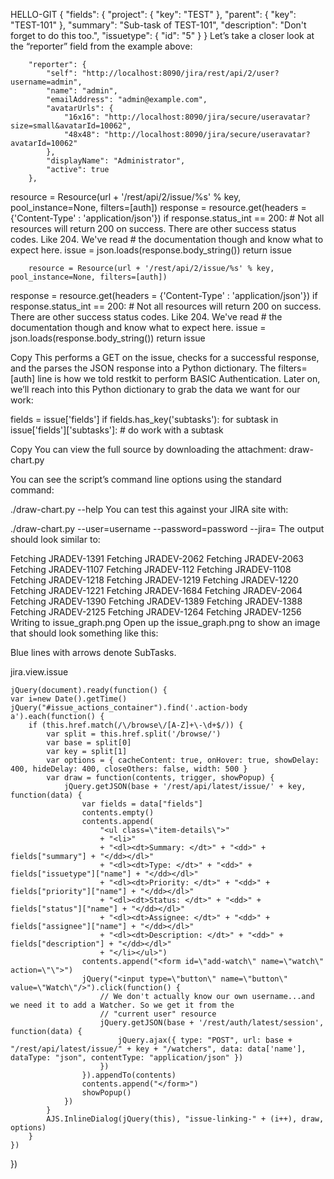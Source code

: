 HELLO-GIT
{
    "fields":
    {
        "project":
        {
            "key": "TEST"
        },
        "parent":
        {
            "key": "TEST-101"
        },
        "summary": "Sub-task of TEST-101",
        "description": "Don't forget to do this too.",
        "issuetype":
        {
            "id": "5"
        }
    }
Let’s take a closer look at the “reporter” field from the example above:

        "reporter": {
            "self": "http://localhost:8090/jira/rest/api/2/user?username=admin",
            "name": "admin",
            "emailAddress": "admin@example.com",
            "avatarUrls": {
                "16x16": "http://localhost:8090/jira/secure/useravatar?size=small&avatarId=10062",
                "48x48": "http://localhost:8090/jira/secure/useravatar?avatarId=10062"
            },
            "displayName": "Administrator",
            "active": true
        },

resource = Resource(url + '/rest/api/2/issue/%s' % key, pool_instance=None, filters=[auth])
response = resource.get(headers = {'Content-Type' : 'application/json'})
    if response.status_int == 200:
        # Not all resources will return 200 on success. There are other success status codes. Like 204. We've read
        # the documentation though and know what to expect here.
        issue = json.loads(response.body_string())
        return issue
        
        resource = Resource(url + '/rest/api/2/issue/%s' % key, pool_instance=None, filters=[auth])
response = resource.get(headers = {'Content-Type' : 'application/json'})
    if response.status_int == 200:
        # Not all resources will return 200 on success. There are other success status codes. Like 204. We've read
        # the documentation though and know what to expect here.
        issue = json.loads(response.body_string())
        return issue

Copy
This performs a GET on the issue, checks for a successful response, and the parses the JSON response into a Python dictionary. The filters=[auth] line is how we told restkit to perform BASIC Authentication. Later on, we’ll reach into this Python dictionary to grab the data we want for our work:

fields = issue['fields']
if fields.has_key('subtasks'):
    for subtask in issue['fields']['subtasks']:
        # do work with a subtask

Copy
You can view the full source by downloading the attachment: draw-chart.py

You can see the script’s command line options using the standard command:

./draw-chart.py --help
You can test this against your JIRA site with:

./draw-chart.py --user=username --password=password --jira=<url-of-your-jira-site>
The output should look similar to:

Fetching JRADEV-1391
Fetching JRADEV-2062
Fetching JRADEV-2063
Fetching JRADEV-1107
Fetching JRADEV-112
Fetching JRADEV-1108
Fetching JRADEV-1218
Fetching JRADEV-1219
Fetching JRADEV-1220
Fetching JRADEV-1221
Fetching JRADEV-1684
Fetching JRADEV-2064
Fetching JRADEV-1390
Fetching JRADEV-1389
Fetching JRADEV-1388
Fetching JRADEV-2125
Fetching JRADEV-1264
Fetching JRADEV-1256
Writing to issue_graph.png
Open up the issue_graph.png to show an image that should look something like this:

Blue lines with arrows denote SubTasks.

<web-resource key="remote-link" name="Remote Issue Linking">
        <resource name="linker.js" type="download" location="linker.js"/>
        <context>jira.view.issue</context>
    </web-resource>
    
    jQuery(document).ready(function() {
    var i=new Date().getTime()
    jQuery("#issue_actions_container").find('.action-body a').each(function() {
        if (this.href.match(/\/browse\/[A-Z]+\-\d+$/)) {
            var split = this.href.split('/browse/')
            var base = split[0]
            var key = split[1]
            var options = { cacheContent: true, onHover: true, showDelay: 400, hideDelay: 400, closeOthers: false, width: 500 }
            var draw = function(contents, trigger, showPopup) {
                jQuery.getJSON(base + '/rest/api/latest/issue/' + key, function(data) {
                    var fields = data["fields"]
                    contents.empty()
                    contents.append(
                        "<ul class=\"item-details\">"
                        + "<li>"
                        + "<dl><dt>Summary: </dt>" + "<dd>" + fields["summary"] + "</dd></dl>"
                        + "<dl><dt>Type: </dt>" + "<dd>" + fields["issuetype"]["name"] + "</dd></dl>"
                        + "<dl><dt>Priority: </dt>" + "<dd>" + fields["priority"]["name"] + "</dd></dl>"
                        + "<dl><dt>Status: </dt>" + "<dd>" + fields["status"]["name"] + "</dd></dl>"
                        + "<dl><dt>Assignee: </dt>" + "<dd>" + fields["assignee"]["name"] + "</dd></dl>"
                        + "<dl><dt>Description: </dt>" + "<dd>" + fields["description"] + "</dd></dl>"
                        + "</li></ul>")
                    contents.append("<form id=\"add-watch\" name=\"watch\" action=\"\">")
                    jQuery("<input type=\"button\" name=\"button\" value=\"Watch\"/>").click(function() {
                        // We don't actually know our own username...and we need it to add a Watcher. So we get it from the
                        // "current user" resource
                        jQuery.getJSON(base + '/rest/auth/latest/session', function(data) {
                            jQuery.ajax({ type: "POST", url: base + "/rest/api/latest/issue/" + key + "/watchers", data: data['name'], dataType: "json", contentType: "application/json" })
                        })
                    }).appendTo(contents)
                    contents.append("</form>")
                    showPopup()
                })
            }
            AJS.InlineDialog(jQuery(this), "issue-linking-" + (i++), draw, options)
        }
    })
})
